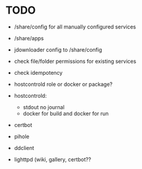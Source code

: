 TODO
====

* /share/config for all manually configured services
* /share/apps

* jdownloader config to /share/config
* check file/folder permissions for existing services
* check idempotency
* hostcontrold role or docker or package?

* hostcontrold:
  * stdout no journal
  * docker for build and docker for run

* certbot
* pihole
* ddclient
* lighttpd (wiki, gallery, certbot??
